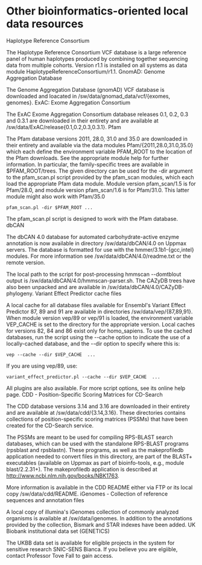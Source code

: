 # Other bioinformatics-oriented local data resources


Haplotype Reference Consortium

The Haplotype Reference Consortium VCF database is a large reference panel of human haplotypes produced by combining together sequencing data from multiple cohorts.  Version r1.1 is installed on all systems as data module HaplotypeReferenceConsortium/r1.1.
GnomAD: Genome Aggregation Database

The Genome Aggregation Database (gnomAD) VCF database is downloaded and loacated in /sw/data/gnomad_data/vcf/{exomes, genomes}.
ExAC: Exome Aggregation Consortium

The ExAC Exome Aggregation Consortium database releases 0.1, 0.2, 0.3 and 0.3.1 are downloaded in their entirety and are available at /sw/data/ExAC/release{0.1,0.2,0.3,0.3.1}.
Pfam

The Pfam database versions 2011, 28.0, 31.0 and 35.0 are downloaded in their entirety and available via the data modules Pfam/{2011,28.0,31.0,35.0} which each define the environment variable PFAM_ROOT to the location of the Pfam downloads. See the appropriate module help for further information. In particular, the family-specific trees are available in $PFAM_ROOT/trees. The given directory can be used for the -dir argument to the pfam_scan.pl script provided by the pfam_scan modules, which each load the appropriate Pfam data module.  Module version pfam_scan/1.5 is for Pfam/28.0, and module version pfam_scan/1.6 is for Pfam/31.0. This latter module might also work with Pfam/35.0

    pfam_scan.pl -dir $PFAM_ROOT ...

The pfam_scan.pl script is designed to work with the Pfam database. 
dbCAN

The dbCAN 4.0 database for automated carbohydrate-active enzyme annotation is now available in directory /sw/data/dbCAN/4.0 on Uppmax servers. The database is formatted for use with the hmmer/3.1b1-{gcc,intel} modules. For more information see /sw/data/dbCAN/4.0/readme.txt or the remote version.

The local path to the script for post-processing hmmscan --domtblout output is /sw/data/dbCAN/4.0/hmmscan-parser.sh. The CAZyDB trees have also been unpacked and are available in /sw/data/dbCAN/4.0/CAZyDB-phylogeny.
Variant Effect Predictor cache files

A local cache for all database files available for Ensembl's Variant Effect Predictor 87, 89 and 91 are available in directories /sw/data/vep/{87,89,91}. When module version vep/89 or vep/91 is loaded, the environment variable VEP_CACHE is set to the directory for the appropriate version.  Local caches for versions 82, 84 and 86 exist only for homo_sapiens.  To use the cached databases, run the script using the --cache option to indicate the use of a locally-cached database, and the --dir option to specify where this is:

    vep --cache --dir $VEP_CACHE  ...

If you are using vep/89, use:

    variant_effect_predictor.pl --cache --dir $VEP_CACHE  ...

All plugins are also available.  For more script options, see its online help page.
CDD - Position-Specific Scoring Matrices for CD-Search

The CDD database versions 3.14 and 3.16 are downloaded in their entirety and are available at /sw/data/cdd/{3.14,3.16}. These directories contains collections of position-specific scoring matrices (PSSMs) that have been created for the CD-Search service.

The PSSMs are meant to be used for compiling RPS-BLAST search databases, which can be used with the standalone RPS-BLAST programs (rpsblast and rpsblastn). These programs, as well as the makeprofiledb application needed to convert files in this directory, are part of the BLAST+ executables (available on Uppmax as part of bioinfo-tools, e.g., module blast/2.2.31+). The makeprofiledb application is described at http://www.ncbi.nlm.nih.gov/books/NBK1763.

More information is available in the CDD README either via FTP or its local copy /sw/data/cdd/README.
iGenomes - Collection of reference sequences and annotation files

A local copy of illumina's iGenomes collection of commonly analyzed organisms is available at /sw/data/igenomes. In addition to the annotations provided by the collection, Bismark and STAR indexes have been added.
UK Biobank institutional data set (GENETICS)

The UKBB data set is available for eligible projects in the system for sensitive research SNIC-SENS Bianca. If you believe you are elgiible, contact Professor Tove Fall to gain access.
